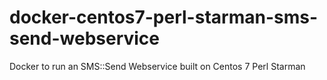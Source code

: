 # docker-centos7-perl-starman-sms-send-webservice
Docker to run an SMS::Send Webservice built on Centos 7 Perl Starman
